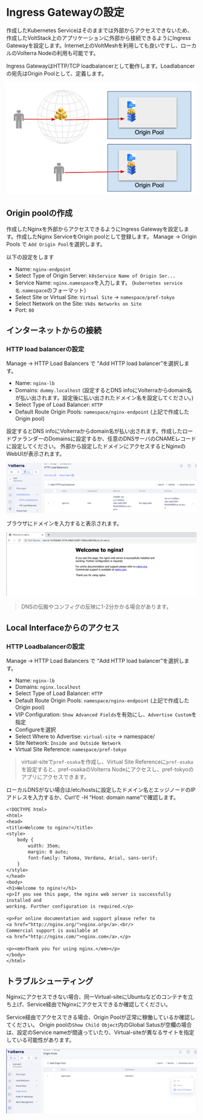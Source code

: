 # Ingress Gatewayの設定

作成したKubernetes Serviceはそのままでは外部からアクセスできないため、作成したVoltStack上のアプリケーションに外部から接続できるようにIngress Gatewayを設定します。Internet上のVoltMeshを利用しても良いですし、ローカルのVolterra Nodeの利用も可能です。

Ingress GatewayはHTTP/TCP loadbalancerとして動作します。Loadlabancerの宛先はOrigin Poolとして、定義します。

![ingress_gw1](./pics/ingress_gw1.png)

## Origin poolの作成

作成したNginxを外部からアクセスできるようにIngress Gatewayを設定します。作成したNginx ServiceをOrigin poolとして登録します。 Manage -> Origin Pools で `Add Origin Pool`を選択します。

以下の設定をします

- Name: `nginx-endpoint`
- Select Type of Origin Server: `k8sService Name of Origin Ser...`
- Service Name: `nginx.namespace`を入力します。 (`kubernetes service名.namespace`のフォーマット）
- Select Site or Virtual Site: `Virtual Site` -> `namespace/pref-tokyo`
- Select Network on the Site: `Vk8s Networks on Site`
- Port: `80`

## インターネットからの接続

### HTTP load balancerの設定

Manage -> HTTP Load Balancers で “Add HTTP load balancer”を選択します。

- Name: `nginx-lb`
- Domains: `dummy.localhost` (設定するとDNS infoにVolterraからdomain名が払い出されます。設定後に払い出されたドメイン名を設定してください。)
- Select Type of Load Balancer: `HTTP`
- Default Route Origin Pools: `namespace/nginx-endpoint` (上記で作成したOrigin pool)

設定するとDNS infoにVolterraからdomain名が払い出されます。作成したロードヴァランダーのDomainsに設定するか、任意のDNSサーバのCNAMEレコードに設定してください。
外部から設定したドメインにアクセスするとNginxのWebUIが表示されます。

![ingress_config](./pics/ingress_config.png)

ブラウザにドメインを入力すると表示されます。

![nginx_ss](./pics/nginx_ss.png)
>DNSの伝搬やコンフィグの反映に1-2分かかる場合があります。

## Local Interfaceからのアクセス

### HTTP Loadbalancerの設定

Manage -> HTTP Load Balancers で “Add HTTP load balancer”を選択します。

- Name: `nginx-lb`
- Domains: `nginx.localhost`
- Select Type of Load Balancer: `HTTP`
- Default Route Origin Pools: `namespace/nginx-endpoint` (上記で作成したOrigin pool)
- VIP Configuration: `Show Advanced Fields`を有効にし、`Advertise Custom`を指定
- Configureを選択
- Select Where to Advertise: `virtual-site` -> namespace/
- Site Network: `Inside and Outside Network`
- Virtual Site Reference: `namespace/pref-tokyo`

> virtual-siteで`pref-osaka`を作成し、Virtual Site Referenceに`pref-osaka`を設定すると、pref-osakaのVolterra Nodeにアクセスし、pref-tokyoのアプリにアクセスできます。

ローカルDNSがない場合は/etc/hostsに設定したドメイン名とエッジノードのIPアドレスを入力するか、Curlで -H “Host: domain name”で確認します。

```curl http://192.168.2.197 -H "Host: localhost.com"
<!DOCTYPE html>
<html>
<head>
<title>Welcome to nginx!</title>
<style>
    body {
        width: 35em;
        margin: 0 auto;
        font-family: Tahoma, Verdana, Arial, sans-serif;
    }
</style>
</head>
<body>
<h1>Welcome to nginx!</h1>
<p>If you see this page, the nginx web server is successfully installed and
working. Further configuration is required.</p>

<p>For online documentation and support please refer to
<a href="http://nginx.org/">nginx.org</a>.<br/>
Commercial support is available at
<a href="http://nginx.com/">nginx.com</a>.</p>

<p><em>Thank you for using nginx.</em></p>
</body>
</html>
```

## トラブルシューティング

Nginxにアクセスできない場合、同一Virtual-siteにUbuntuなどのコンテナを立ち上げ、Service経由でNginxにアクセスできるか確認してください。

Service経由でアクセスできる場合、Origin Poolが正常に稼働しているか確認してください。
Origin poolの`Show Child Object`内のGlobal Satusが空欄の場合は、設定のService nameが間違っていたり、Virtual-siteが異なるサイトを指定している可能性があります。

![trouble_originpool](./pics/trouble_originpool.png)
